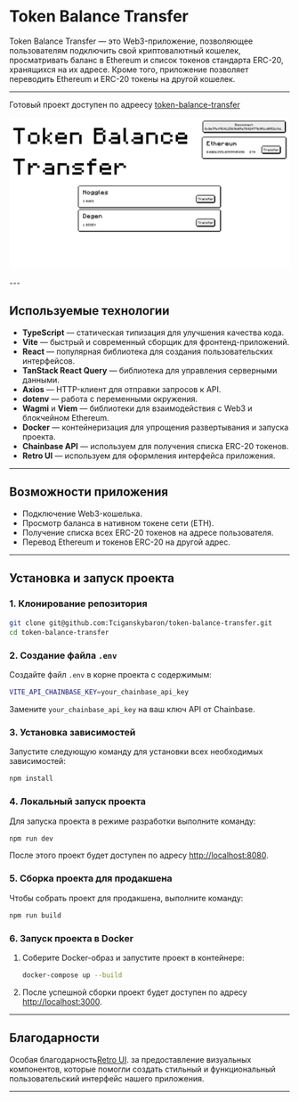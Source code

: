 # Token Balance Transfer

Token Balance Transfer — это Web3-приложение, позволяющее пользователям подключить свой криптовалютный кошелек, просматривать баланс в Ethereum и список токенов стандарта ERC-20, хранящихся на их адресе. Кроме того, приложение позволяет переводить Ethereum и ERC-20 токены на другой кошелек.

---

Готовый проект доступен по адреесу [token-balance-transfer](https://token-balance-transfer.vercel.app/)

<p align="left">
 <img width="700" src="public/demo.png" alt="demo"/>
</p>
---

## Используемые технологии

- **TypeScript** — статическая типизация для улучшения качества кода.
- **Vite** — быстрый и современный сборщик для фронтенд-приложений.
- **React** — популярная библиотека для создания пользовательских интерфейсов.
- **TanStack React Query** — библиотека для управления серверными данными.
- **Axios** — HTTP-клиент для отправки запросов к API.
- **dotenv** — работа с переменными окружения.
- **Wagmi** и **Viem** — библиотеки для взаимодействия с Web3 и блокчейном Ethereum.
- **Docker** — контейнеризация для упрощения развертывания и запуска проекта.
- **Chainbase API** — используем для получения списка ERC-20 токенов.
- **Retro UI** — используем для оформления интерфейса приложения.

---

## Возможности приложения

- Подключение Web3-кошелька.
- Просмотр баланса в нативном токене сети (ETH).
- Получение списка всех ERC-20 токенов на адресе пользователя.
- Перевод Ethereum и токенов ERC-20 на другой адрес.

---

## Установка и запуск проекта

### 1. Клонирование репозитория

```bash
git clone git@github.com:Tciganskybaron/token-balance-transfer.git
cd token-balance-transfer
```

### 2. Создание файла `.env`

Создайте файл `.env` в корне проекта с содержимым:

```bash
VITE_API_CHAINBASE_KEY=your_chainbase_api_key
```

Замените `your_chainbase_api_key` на ваш ключ API от Chainbase.

### 3. Установка зависимостей

Запустите следующую команду для установки всех необходимых зависимостей:

```bash
npm install
```

### 4. Локальный запуск проекта

Для запуска проекта в режиме разработки выполните команду:

```bash
npm run dev
```

После этого проект будет доступен по адресу [http://localhost:8080](http://localhost:8080).

### 5. Сборка проекта для продакшена

Чтобы собрать проект для продакшена, выполните команду:

```bash
npm run build
```

### 6. Запуск проекта в Docker

1. Соберите Docker-образ и запустите проект в контейнере:

   ```bash
   docker-compose up --build
   ```

2. После успешной сборки проект будет доступен по адресу [http://localhost:3000](http://localhost:3000).

---

## Благодарности

Особая благодарность[Retro UI](https://www.retroui.io/). за предоставление визуальных компонентов, которые помогли создать стильный и функциональный пользовательский интерфейс нашего приложения.

---
